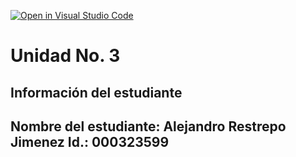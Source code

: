 [![Open in Visual Studio Code](https://classroom.github.com/assets/open-in-vscode-2e0aaae1b6195c2367325f4f02e2d04e9abb55f0b24a779b69b11b9e10269abc.svg)](https://classroom.github.com/online_ide?assignment_repo_id=18559757&assignment_repo_type=AssignmentRepo)
# Unidad No. 3
## Información del estudiante  
Nombre del estudiante: Alejandro Restrepo Jimenez
Id.: 000323599
---

